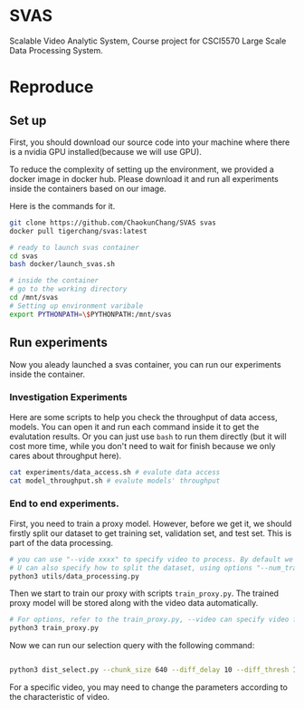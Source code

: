 # SVAS
Scalable Video Analytic System, Course project for CSCI5570 Large Scale Data Processing System.

# Reproduce

## Set up
First, you should download our source code into your machine where there is a nvidia GPU installed(because we will use GPU).

To reduce the complexity of setting up the environment, we provided a docker image in docker hub. Please download it and run all experiments inside the containers based on our image.

Here is the commands for it. 
``` Bash
git clone https://github.com/ChaokunChang/SVAS svas
docker pull tigerchang/svas:latest
```

``` Bash
# ready to launch svas container
cd svas
bash docker/launch_svas.sh

# inside the container
# go to the working directory
cd /mnt/svas
# Setting up environment varibale
export PYTHONPATH=\$PYTHONPATH:/mnt/svas
```

## Run experiments

Now you aleady launched a svas container, you can run our experiments inside the container.

### Investigation Experiments

Here are some scripts to help you check the throughput of data access, models. You can open it and run each command inside it to get the evalutation results. Or you can just use `bash` to run them directly (but it will cost more time, while you don't need to wait for finish because we only cares about throughput here).

``` Bash
cat experiments/data_access.sh # evalute data access
cat model_throughput.sh # evalute models' throughput
```


### End to end experiments.

First, you need to train a proxy model. However, before we get it, we should firstly split our dataset to get training set, validation set, and test set. This is part of the data processing. 

``` Bash
# you can use "--vide xxxx" to specify video to process. By default we will use our example vide: data/videos/example.mp4
# U can also specify how to split the dataset, using options "--num_train" and "--num_valid", for more information, you can refer to utils/parser.py
python3 utils/data_processing.py
```

Then we start to train our proxy with scripts `train_proxy.py`. The trained proxy model will be stored along with the video data automatically.

``` Bash
# For options, refer to the train_proxy.py, --video can specify video files, etc.
python3 train_proxy.py
```

Now we can run our selection query with the following command:

``` Bash

python3 dist_select.py --chunk_size 640 --diff_delay 10 --diff_thresh 1e-5 --gpu 0 --num_gpus 1

```

For a specific video, you may need to change the parameters according to the characteristic of video.
